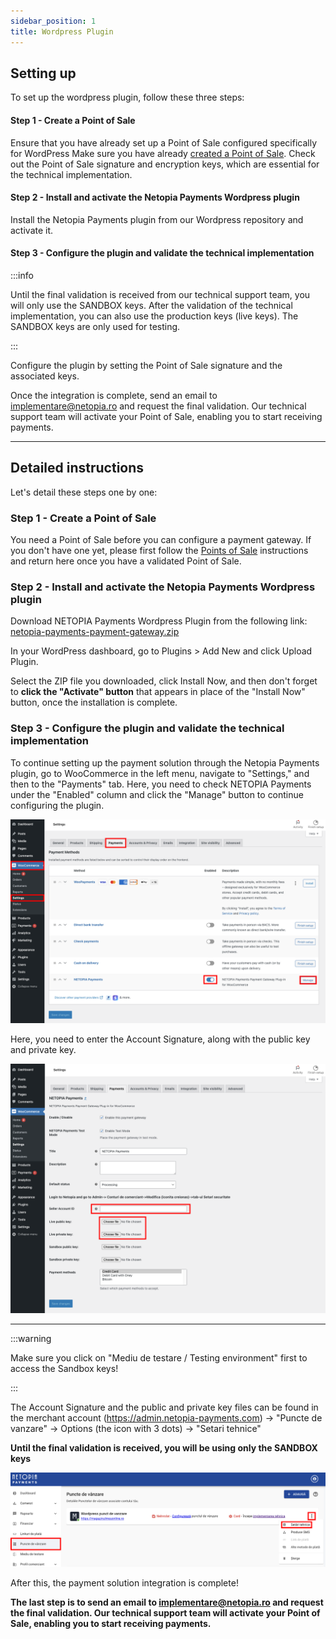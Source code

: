```yaml
---
sidebar_position: 1
title: Wordpress Plugin
---
```


## Setting up

To set up the wordpress plugin, follow these three steps:


#### Step 1 - Create a Point of Sale

Ensure that you have already set up a Point of Sale configured specifically for WordPress 
Make sure you have already [created a Point of Sale](/docs/get-started/03-point-of-sale.md). Check out the Point of Sale signature and encryption keys, which are essential for the technical implementation.

#### Step 2 - Install and activate the Netopia Payments Wordpress plugin

Install the Netopia Payments plugin from our Wordpress repository and activate it.

#### Step 3 - Configure the plugin and validate the technical implementation

:::info

Until the final validation is received from our technical support team, you will only use the SANDBOX keys. After the validation of the technical implementation, you can also use the production keys (live keys). The SANDBOX keys are only used for testing.

:::

Configure the plugin by setting the Point of Sale signature and the associated keys.

Once the integration is complete, send an email to implementare@netopia.ro and request the final validation. Our technical support team will activate your Point of Sale, enabling you to start receiving payments.

---

## Detailed instructions

Let's detail these steps one by one:

### Step 1 - Create a Point of Sale

You need a Point of Sale before you can configure a payment gateway. If you don't have one yet, please first follow the [Points of Sale](/docs/get-started/03-point-of-sale.md) instructions and return here once you have a validated Point of Sale.

### Step 2 - Install and activate the Netopia Payments Wordpress plugin

Download NETOPIA Payments Wordpress Plugin from the following link: [netopia-payments-payment-gateway.zip](/static/netopia-payments-payment-gateway.zip)

In your WordPress dashboard, go to Plugins > Add New and click Upload Plugin.

Select the ZIP file you downloaded, click Install Now, and then don't forget to **click the "Activate" button** that appears in place of the "Install Now" button, once the installation is complete.

### Step 3 - Configure the plugin and validate the technical implementation

To continue setting up the payment solution through the Netopia Payments plugin, go to WooCommerce in the left menu, navigate to "Settings," and then to the "Payments" tab.
Here, you need to check NETOPIA Payments under the "Enabled" column and click the "Manage" button to continue configuring the plugin.

![Step four](../../static/img/wordpress/wordpress-plugin-8.png)

Here, you need to enter the Account Signature, along with the public key and private key.

![Step five](../../static/img/wordpress/wordpress-plugin-9.png)

---

:::warning

Make sure you click on "Mediu de testare / Testing environment" first to access the Sandbox keys!

:::

The Account Signature and the public and private key files can be found in the merchant account (https://admin.netopia-payments.com) → "Puncte de vanzare" → Options (the icon with 3 dots) → "Setari tehnice"

**Until the final validation is received, you will be using only the SANDBOX keys**

![Step five](../../static/img/wordpress/wordpress-plugin-10.png)

After this, the payment solution integration is complete!

**The last step is to send an email to implementare@netopia.ro and request the final validation. Our technical support team will activate your Point of Sale, enabling you to start receiving payments.**
